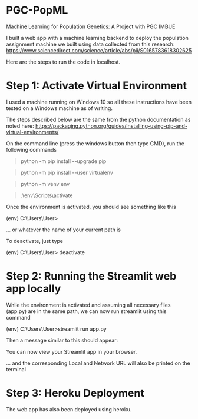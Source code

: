 # PGC-PopML
Machine Learning for Population Genetics: A Project with PGC IMBUE

I built a web app with a machine learning backend to deploy the population assignment machine we built using data collected from this research: https://www.sciencedirect.com/science/article/abs/pii/S0165783618302625


Here are the steps to run the code in localhost.

# Step 1: Activate Virtual Environment
I used a machine running on Windows 10 so all these instructions have been tested on a Windows machine as of writing. 

The steps described below are the same from the python documentation as noted here: https://packaging.python.org/guides/installing-using-pip-and-virtual-environments/

On the command line (press the windows button then type CMD), run the following commands
> python -m pip install --upgrade pip

> python -m pip install --user virtualenv

> python -m venv env

> .\env\Scripts\activate

Once the environment is activated, you should see something like this

(env) C:\Users\User> 

... or whatever the name of your current path is

To deactivate, just type

(env) C:\Users\User> deactivate

# Step 2: Running the Streamlit web app locally

While the environment is activated and assuming all necessary files (app.py) are in the same path, we can now run streamlit using this command

(env) C:\Users\User>streamlit run app.py

Then a message similar to this should appear:

You can now view your Streamlit app in your browser.

... and the corresponding Local and Network URL will also be printed on the terminal

# Step 3: Heroku Deployment

The web app has also been deployed using heroku.





